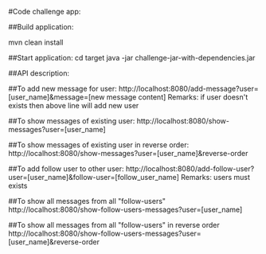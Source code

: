 #Code challenge app: 

##Build application: 

mvn clean install

##Start application:
cd target
java -jar challenge-jar-with-dependencies.jar

##API description:

##To add new message for user:
http://localhost:8080/add-message?user=[user_name]&message=[new message content]
Remarks: if user doesn't exists then above line will add new user

##To show messages of existing user:
http://localhost:8080/show-messages?user=[user_name]


##To show messages of existing user in reverse order:
http://localhost:8080/show-messages?user=[user_name]&reverse-order


##To add follow user to other user:
http://localhost:8080/add-follow-user?user=[user_name]&follow-user=[follow_user_name]
Remarks: users must exists


##To show all messages from all "follow-users"
http://localhost:8080/show-follow-users-messages?user=[user_name]


##To show all messages from all "follow-users" in reverse order
http://localhost:8080/show-follow-users-messages?user=[user_name]&reverse-order